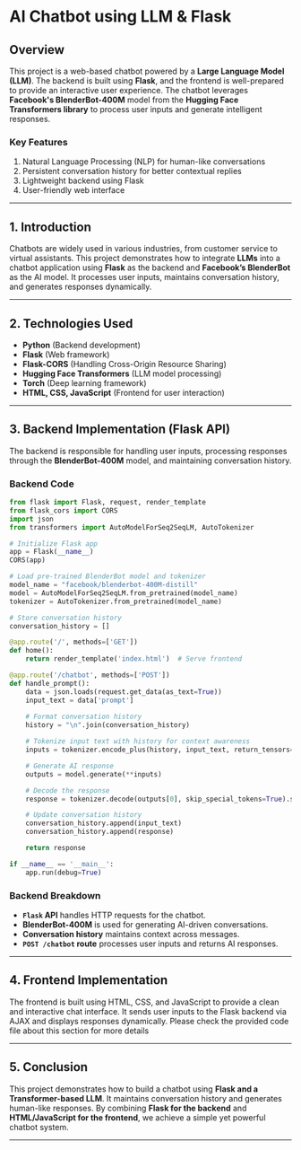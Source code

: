 # **AI Chatbot using LLM & Flask**  

## **Overview**  
This project is a web-based chatbot powered by a **Large Language Model (LLM)**. The backend is built using **Flask**, and the frontend is well-prepared to provide an interactive user experience. The chatbot leverages **Facebook's BlenderBot-400M** model from the **Hugging Face Transformers library** to process user inputs and generate intelligent responses.  

### **Key Features**  
1. Natural Language Processing (NLP) for human-like conversations  
2. Persistent conversation history for better contextual replies  
3. Lightweight backend using Flask  
4. User-friendly web interface  

---

## **1. Introduction**  
Chatbots are widely used in various industries, from customer service to virtual assistants. This project demonstrates how to integrate **LLMs** into a chatbot application using **Flask** as the backend and **Facebook’s BlenderBot** as the AI model. It processes user inputs, maintains conversation history, and generates responses dynamically.

---

## **2. Technologies Used**  
- **Python** (Backend development)  
- **Flask** (Web framework)  
- **Flask-CORS** (Handling Cross-Origin Resource Sharing)  
- **Hugging Face Transformers** (LLM model processing)  
- **Torch** (Deep learning framework)  
- **HTML, CSS, JavaScript** (Frontend for user interaction)  

---

## **3. Backend Implementation (Flask API)**  
The backend is responsible for handling user inputs, processing responses through the **BlenderBot-400M** model, and maintaining conversation history.  

### **Backend Code**  
```python
from flask import Flask, request, render_template
from flask_cors import CORS
import json
from transformers import AutoModelForSeq2SeqLM, AutoTokenizer

# Initialize Flask app
app = Flask(__name__)
CORS(app)

# Load pre-trained BlenderBot model and tokenizer
model_name = "facebook/blenderbot-400M-distill"
model = AutoModelForSeq2SeqLM.from_pretrained(model_name)
tokenizer = AutoTokenizer.from_pretrained(model_name)

# Store conversation history
conversation_history = []

@app.route('/', methods=['GET'])
def home():
    return render_template('index.html')  # Serve frontend

@app.route('/chatbot', methods=['POST'])
def handle_prompt():
    data = json.loads(request.get_data(as_text=True))
    input_text = data['prompt']
    
    # Format conversation history
    history = "\n".join(conversation_history)

    # Tokenize input text with history for context awareness
    inputs = tokenizer.encode_plus(history, input_text, return_tensors="pt")

    # Generate AI response
    outputs = model.generate(**inputs)

    # Decode the response
    response = tokenizer.decode(outputs[0], skip_special_tokens=True).strip()

    # Update conversation history
    conversation_history.append(input_text)
    conversation_history.append(response)

    return response

if __name__ == '__main__':
    app.run(debug=True)
```

### **Backend Breakdown**  
- **`Flask` API** handles HTTP requests for the chatbot.  
- **BlenderBot-400M** is used for generating AI-driven conversations.  
- **Conversation history** maintains context across messages.  
- **`POST /chatbot` route** processes user inputs and returns AI responses.  

---
## **4. Frontend Implementation**  
The frontend is built using HTML, CSS, and JavaScript to provide a clean and interactive chat interface. It sends user inputs to the Flask backend via AJAX and displays responses dynamically.
Please check the provided code file about this section for more details

---

## **5. Conclusion**  
This project demonstrates how to build a chatbot using **Flask and a Transformer-based LLM**. It maintains conversation history and generates human-like responses. By combining **Flask for the backend** and **HTML/JavaScript for the frontend**, we achieve a simple yet powerful chatbot system.  
 
---
